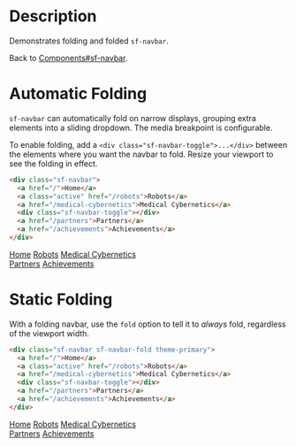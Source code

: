# Description

Demonstrates folding and folded `sf-navbar`.

Back to [Components#sf-navbar](components/#sf-navbar).

# Automatic Folding

`sf-navbar` can automatically fold on narrow displays, grouping extra elements
into a sliding dropdown. The media breakpoint is configurable.

To enable folding, add a `<div class="sf-navbar-toggle">...</div>` between the
elements where you want the navbar to fold. Resize your viewport to see the
folding in effect.

```html
<div class="sf-navbar">
  <a href="/">Home</a>
  <a class="active" href="/robots">Robots</a>
  <a href="/medical-cybernetics">Medical Cybernetics</a>
  <div class="sf-navbar-toggle"></div>
  <a href="/partners">Partners</a>
  <a href="/achievements">Achievements</a>
</div>
```

<div class="doc-demo">
  <div class="doc-demo-body">
    <div class="sf-navbar">
      <a href="examples/navbar-demo/#home">Home</a>
      <a class="active" href="examples/navbar-demo/#robots">Robots</a>
      <a href="examples/navbar-demo/#medical-cybernetics">Medical Cybernetics</a>
      <div class="sf-navbar-toggle"></div>
      <a href="examples/navbar-demo/#partners">Partners</a>
      <a href="examples/navbar-demo/#achievements">Achievements</a>
    </div>
  </div>
</div>

# Static Folding

With a folding navbar, use the `fold` option to tell it to _always_ fold,
regardless of the viewport width.

```html
<div class="sf-navbar sf-navbar-fold theme-primary">
  <a href="/">Home</a>
  <a class="active" href="/robots">Robots</a>
  <a href="/medical-cybernetics">Medical Cybernetics</a>
  <div class="sf-navbar-toggle"></div>
  <a href="/partners">Partners</a>
  <a href="/achievements">Achievements</a>
</div>
```

<div class="doc-demo">
  <div class="doc-demo-body">
    <div class="sf-navbar sf-navbar-fold theme-primary">
      <a href="examples/navbar-demo/#home">Home</a>
      <a class="active" href="examples/navbar-demo/#robots">Robots</a>
      <a href="examples/navbar-demo/#medical-cybernetics">Medical Cybernetics</a>
      <div class="sf-navbar-toggle"></div>
      <a href="examples/navbar-demo/#partners">Partners</a>
      <a href="examples/navbar-demo/#achievements">Achievements</a>
    </div>
  </div>
</div>
